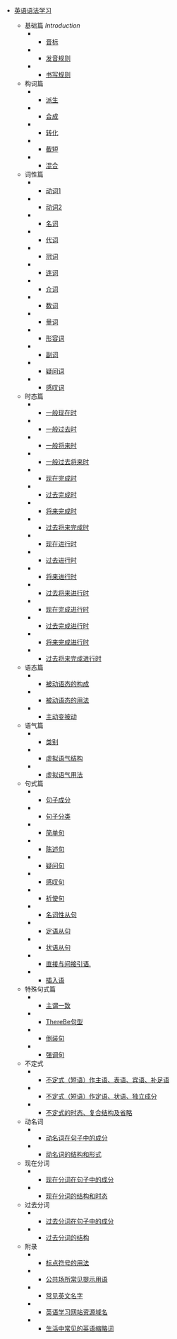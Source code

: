 - [英语语法学习](/)
  
  - 基础篇 *Introduction*
    - - [音标](./01基础篇/01音标.md)
    - - [发音规则](./01基础篇/02发音规则.md)
    - - [书写规则](./01基础篇/03书写规则.md)
  - 构词篇
    - - [派生](./02构词篇/01派生.md)
    - - [合成](./02构词篇/02合成.md)
    - - [转化](./02构词篇/03转化.md)
    - - [截短](./02构词篇/04截短.md)
    - - [混合](./02构词篇/05混合.md)
  - 词性篇
    - - [动词1](./03构词篇/01动词1.md)
    - - [动词2](./03构词篇/01动词2.md)
    - - [名词](./03构词篇/03名词.md)
    - - [代词](./03构词篇/04代词.md)
    - - [冠词](./03构词篇/05冠词.md)
    - - [连词](./03构词篇/06连词.md)
    - - [介词](./03构词篇/07介词.md)
    - - [数词](./03构词篇/08数词.md)
    - - [量词](./03构词篇/09量词.md)
    - - [形容词](./03构词篇/10形容词.md)
    - - [副词](./03构词篇/11副词.md)
    - - [疑问词](./03构词篇/12疑问词.md)
    - - [感叹词](./03构词篇/13感叹词.md)
  - 时态篇
    - - [一般现在时](./04时态篇/01一般现在时.md)
    - - [一般过去时](./04时态篇/02一般过去时.md)
    - - [一般将来时](./04时态篇/03一般将来时.md)
    - - [一般过去将来时](./04时态篇/04一般过去将来时.md)
    - - [现在完成时](./04时态篇/05现在完成时.md)
    - - [过去完成时](./04时态篇/06过去完成时.md)
    - - [将来完成时](./04时态篇/07将来完成时.md)
    - - [过去将来完成时](./04时态篇/08过去将来完成时.md)
    - - [现在进行时](./04时态篇/09现在进行时.md)
    - - [过去进行时](./04时态篇/10过去进行时.md)
    - - [将来进行时](./04时态篇/11将来进行时.md)
    - - [过去将来进行时](./04时态篇/12过去将来进行时.md)
    - - [现在完成进行时](./04时态篇/13现在完成进行时.md)
    - - [过去完成进行时](./04时态篇/14过去完成进行时.md)
    - - [将来完成进行时](./04时态篇/15将来完成进行时.md)
    - - [过去将来完成进行时](./04时态篇/16过去将来完成进行时.md)
  - 语态篇
    - - [被动语态的构成](./05语态篇/01被动语态的构成.md)
    - - [被动语态的用法](./05语态篇/02被动语态的用法.md)
    - - [主动变被动](./05语态篇/03主动变被动.md)
  - 语气篇
    - - [类别](./06语气篇/01类别.md)
    - - [虚拟语气结构](./06语气篇/02虚拟语气结构.md)
    - - [虚拟语气用法](./06语气篇/03虚拟语气用法.md)
  - 句式篇
    - - [句子成分](./07句式篇/01句子成分.md)
    - - [句子分类](./07句式篇/02句子分类.md)
    - - [简单句](./07句式篇/03简单句.md)
    - - [陈述句](./07句式篇/04陈述句.md)
    - - [疑问句](./07句式篇/05疑问句.md)
    - - [感叹句](./07句式篇/06感叹句.md)
    - - [祈使句](./07句式篇/07祈使句.md)
    - - [名词性从句](./07句式篇/08名词性从句.md)
    - - [定语从句](./07句式篇/09定语从句.md)
    - - [状语从句](./07句式篇/10状语从句.md)
    - - [直接与间接引语.](./07句式篇/11直接与间接引语..md)
    - - [插入语](./07句式篇/12插入语.md)
  - 特殊句式篇
    - - [主谓一致](./08特殊句式篇/01主谓一致.md)
    - - [ThereBe句型](./08特殊句式篇/02ThereBe句型.md)
    - - [倒装句](./08特殊句式篇/03倒装句.md)
    - - [强调句](./08特殊句式篇/04强调句.md)
  - 不定式
    - - [不定式（短语）作主语、表语、宾语、补足语](./不定式/不定式（短语）作主语、表语、宾语、补足语.md)
    - - [不定式（短语）作定语、状语、独立成分](./不定式/不定式（短语）作定语、状语、独立成分.md)
    - - [不定式的时态、复合结构及省略](./不定式/不定式的时态、复合结构及省略.md)
  - 动名词
    - - [动名词在句子中的成分](./动名词/动名词在句子中的成分.md)
    - - [动名词的结构和形式](./动名词/动名词的结构和形式.md)
  - 现在分词
    - - [现在分词在句子中的成分](./现在分词/现在分词在句子中的成分.md)
    - - [现在分词的结构和时态](./现在分词/现在分词的结构和时态.md)
  - 过去分词
    - - [过去分词在句子中的成分](./过去分词/过去分词在句子中的成分.md)
    - - [过去分词的结构](./过去分词/过去分词的结构.md) 
  - 附录
    - - [标点符号的用法](./附录/标点符号的用法.md)
    - - [公共场所常见提示用语](./附录/公共场所常见提示用语.md)
    - - [常见英文名字](./附录/常见英文名字.md)
    - - [英语学习网站资源域名](./附录/英语学习网站资源域名.md)
    - - [生活中常见的英语缩略词](./附录/生活中常见的英语缩略词.md)